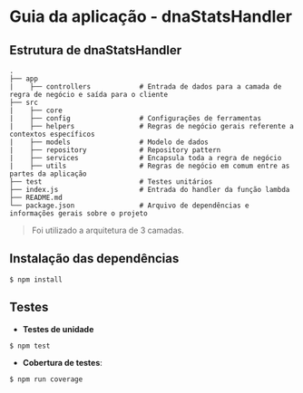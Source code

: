 # Guia da aplicação - dnaStatsHandler

## Estrutura de dnaStatsHandler

```
.
├── app
|    ├── controllers            # Entrada de dados para a camada de regra de negócio e saída para o cliente
├── src
|    ├── core  
|    ├── config                 # Configurações de ferramentas
|    ├── helpers                # Regras de negócio gerais referente a contextos específicos
|    ├── models                 # Modelo de dados
|    ├── repository             # Repository pattern
|    ├── services               # Encapsula toda a regra de negócio
|    ├── utils                  # Regras de negócio em comum entre as partes da aplicação
├── test                        # Testes unitários
├── index.js                    # Entrada do handler da função lambda
├── README.md
└── package.json                # Arquivo de dependências e informações gerais sobre o projeto
```

> Foi utilizado a arquitetura de 3 camadas.

## Instalação das dependências

```
$ npm install
```

## Testes

- **Testes de unidade**

```
$ npm test
```

- **Cobertura de testes**:

```
$ npm run coverage
```
